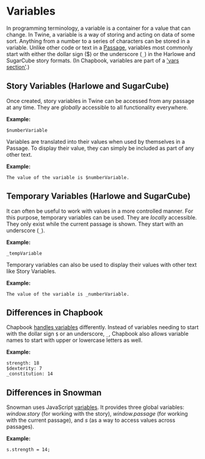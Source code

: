# Variables

In programming terminology, a variable is a container for a value that can change. In Twine, a variable is a way of storing and acting on data of some sort. Anything from a number to a series of characters can be stored in a variable. Unlike other code or text in a [Passage](../terms/terms_passages.md), variables most commonly start with either the dollar sign ($) or the underscore (`_`) in the Harlowe and SugarCube story formats. (In Chapbook, variables are part of a ['vars section'](https://klembot.github.io/chapbook/guide/state/the-vars-section.html).)

## Story Variables (Harlowe and SugarCube)

Once created, story variables in Twine can be accessed from any passage at any time. They are *globally* accessible to all functionality everywhere.

**Example:**
```
$numberVariable
```

Variables are translated into their values when used by themselves in a Passage. To display their value, they can simply be included as part of any other text.

**Example:**
```
The value of the variable is $numberVariable.
```

## Temporary Variables (Harlowe and SugarCube)

It can often be useful to work with values in a more controlled manner. For this purpose, temporary variables can be used. They are *locally* accessible. They only exist while the current passage is shown. They start with an underscore (`_`).

**Example:**
```
_tempVariable
```
Temporary variables can also be used to display their values with other text like Story Variables.

**Example:**
```
The value of the variable is _numberVariable.
```

## Differences in Chapbook

Chapbook [handles variables](https://klembot.github.io/chapbook/guide/state/the-vars-section.html) differently. Instead of variables needing to start with the dollar sign `$` or an underscore, `_`, Chapbook also allows variable names to start with upper or lowercase letters as well.

**Example:**
```
strength: 18
$dexterity: 7
_constitution: 14
```

## Differences in Snowman

Snowman uses JavaScript [variables](https://developer.mozilla.org/en-US/docs/Web/JavaScript/Reference/Statements/var). It provides three global variables: *window.story* (for working with the story), *window.passage* (for working with the current passage), and *s* (as a way to access values across passages).

**Example:**
```
s.strength = 14;
```
